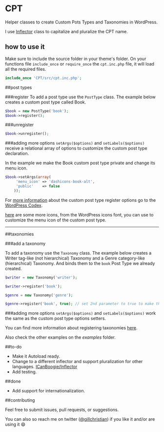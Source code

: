 # CPT

Helper classes to create Custom Pots Types and Taxonomies in WordPress.

I use [Inflector][1] class to capitalize and pluralize the CPT name.

## <i class="icon-pencil"></i> how to use it
Make sure to include the source folder in your theme's folder. On your functions file `include_once` or `require_once` the `cpt.inc.php` file, it will load all the required files.
```php
include_once 'CPT/src/cpt.inc.php';
```
##post types

###register
To add a post type use the `PostType` class. The example below creates a custom post type called Book.

```php
$book = new PostType('book');
$book->register();
```

###unregister
```php
$book->unregister();
```

###adding more options
`setArgs($options)` and `setLabels($options)` receive a relational array of options to customize the custom post type declaration.

In the example we make the Book custom post type private and change its menu icon.
```php
$book->setArgs(array(
     'menu_icon' => 'dashicons-book-alt',
     'public'    => false
    ));
```
For [more information][2] about the custom post type register options go to the [WordPress Codex][3].

[here][4] are some more icons, from the WordPress icons font, you can use to customize the menu icon of the custom post type.

----------

##taxonomies

###add a taxonomy

To add a taxonomy use the `Taxonomy` class. The example below creates a Writer tag-like (not hierarchical) Taxonomy and a Genre category-like (hierarchical) Taxonomy. And binds them to the `book` Post Type we already created.

```php
$writer = new Taxonomy('writer');

$writer->register('book');

$genre = new Taxonomy('genre');

$genre->register('book', true); // set 2nd parameter to true to make the taxonomy hierarchical
```

###adding more options
`setArgs($options)` and `setLabels($options)` work the same as the custom post type options setters.

You can find more information about registering taxonomies [here][5].

Also check the other examples on the _examples_ folder.

##to-do

- Make it Autoload ready.
- Change to a different inflector and support pluralization for other languages. [ICanBoogie/Inflector](6)
- Add testing.

##done

- Add support for internationalization.

##contributing

Feel free to submit issues, pull requests, or suggestions.

You can also so reach me on twitter ([@gillchristian](7)) if you like it and/or are using it :smile:

[1]:https://github.com/medio/Inflector
[2]:https://codex.wordpress.org/Function_Reference/register_post_type
[3]:https://codex.wordpress.org/
[4]:https://developer.wordpress.org/resource/dashicons/
[5]:https://codex.wordpress.org/Function_Reference/register_taxonomy
[6]:https://github.com/ICanBoogie/Inflector
[7]:https://twitter.com/gillchristian
